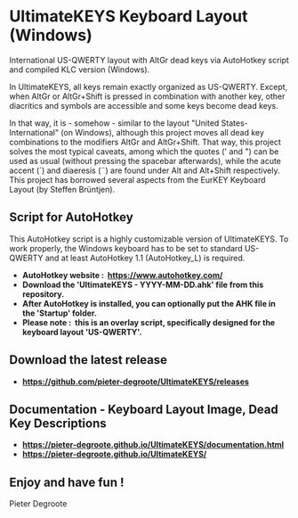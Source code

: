 # UltimateKEYS Keyboard Layout (Windows)
International US-QWERTY layout with AltGr dead keys via AutoHotkey script and compiled KLC version (Windows).

In UltimateKEYS, all keys remain exactly organized as US-QWERTY. Except, when AltGr or AltGr+Shift is pressed in combination with another key, other diacritics and symbols are accessible and some keys become dead keys.

In that way, it is - somehow - similar to the layout "United States-International" (on Windows), although this project moves all dead key combinations to the modifiers AltGr and AltGr+Shift. That way, this project solves the most typical caveats, among which the quotes (' and ") can be used as usual (without pressing the spacebar afterwards), while the acute accent (&#x00b4;) and diaeresis (&#x00a8;) are found under Alt and Alt+Shift respectively. This project has borrowed several aspects from the EurKEY Keyboard Layout (by Steffen Br&uuml;ntjen).

## Script for AutoHotkey

This AutoHotkey script is a highly customizable version of UltimateKEYS. To work properly, the Windows keyboard has to be set to standard US-QWERTY and at least AutoHotkey 1.1 (AutoHotkey_L) is required.

- **AutoHotkey website : &nbsp;https://www.autohotkey.com/**
- **Download the 'UltimateKEYS - YYYY-MM-DD.ahk' file from this repository.**
- **After AutoHotkey is installed, you can optionally put the AHK file in the 'Startup' folder.**
- **Please note : &nbsp;this is an overlay script, specifically designed for the keyboard layout 'US-QWERTY'.**

## Download the latest release

- **https://github.com/pieter-degroote/UltimateKEYS/releases**

## Documentation - Keyboard Layout Image, Dead Key Descriptions

- **https://pieter-degroote.github.io/UltimateKEYS/documentation.html**
- **https://pieter-degroote.github.io/UltimateKEYS/**

## Enjoy and have fun !

Pieter Degroote
